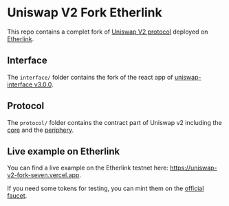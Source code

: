 # Uniswap V2 Fork Etherlink

This repo contains a complet fork of [Uniswap V2 protocol](https://docs.uniswap.org/contracts/v2/overview) deployed on [Etherlink](https://www.etherlink.com/).

## Interface

The `interface/` folder contains the fork of the react app of [uniswap-interface v3.0.0](https://github.com/Uniswap/interface/tree/v3.0.0).

## Protocol

The `protocol/` folder contains the contract part of Uniswap v2 including the [core](https://github.com/Uniswap/v2-core) and the [periphery](https://github.com/Uniswap/v2-periphery).


## Live example on Etherlink

You can find a live example on the Etherlink testnet here: https://uniswap-v2-fork-seven.vercel.app.

If you need some tokens for testing, you can mint them on the [official faucet]("https://faucet.etherlink.com/").